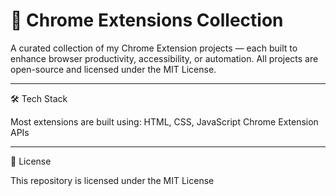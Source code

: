 # 🧩 Chrome Extensions Collection

A curated collection of my Chrome Extension projects — each built to enhance browser productivity, accessibility, or automation. All projects are open-source and licensed under the MIT License.

---

🛠️ Tech Stack

Most extensions are built using:
HTML, CSS, JavaScript
Chrome Extension APIs

---

📄 License

This repository is licensed under the MIT License
